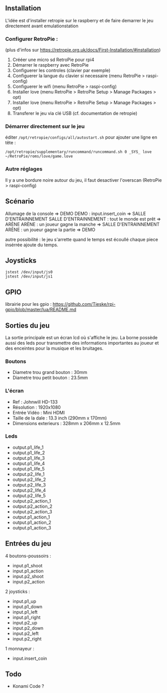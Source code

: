 ## Installation

L'idée est d'installer retropie sur le raspberry et de faire demarrer le jeu directement avant emulationstation

### Configurer RetroPie : 

(plus d'infos sur https://retropie.org.uk/docs/First-Installation/#installation)

1. Crééer une micro sd RetroPie pour rpi4
2. Démarrer le raspberry avec RetroPie
3. Configuerer les controles (clavier par exemple) 
4. Configuerer la langue du clavier si necessaire (menu RetroPie > raspi-config)
5. Configuerer le wifi (menu RetroPie > raspi-config)
6. Installer love (menu RetroPie > RetroPie Setup > Manage Packages > opt)
7. Installer love (menu RetroPie > RetroPie Setup > Manage Packages > opt)
8. Transferer le jeu via clé USB (cf. documentation de retropie)

### Démarrer directement sur le jeu

éditer `/opt/retropie/configs/all/autostart.sh` pour ajouter une ligne en tête :

    /opt/retropie/supplementary/runcommand/runcommand.sh 0 _SYS_ love ~/RetroPie/roms/love/game.love

### Autre réglages

Il y a une bordure noire autour du jeu, il faut desactiver l'overscan (RetroPie > raspi-config) 


## Scénario

Allumage de la console => DEMO
DEMO : input.insert_coin => SALLE D'ENTRAINNEMENT
SALLE D'ENTRAINNEMENT : tout le monde est prêt => ARÈNE
ARÈNE : un joueur gagne la manche => SALLE D'ENTRAINNEMENT
ARÈNE : un joueur gagne la partie => DEMO


autre possibilité : le jeu s'arrette quand le temps est écoullé chaque piece insérrée ajoute du temps.

## Joysticks

    jstest /dev/input/js0
    jstest /dev/input/js1

## GPIO

librairie pour les gpio : https://github.com/Tieske/rpi-gpio/blob/master/lua/README.md

## Sorties du jeu
    
La sortie principale est un écran lcd où s'affiche le jeu. La borne possède aussi des leds pour transmettre des informations importantes au joueur et des enceintes pour la musique et les bruitages.


### Boutons

* Diametre trou grand bouton : 30mm
* Diametre trou petit bouton : 23.5mm


### L'écran

* Ref : Johnwill HD-133
* Résolution : 1920x1080
* Entrée Vidéo : Mini HDMI
* Taille de la dale : 13.3 inch (290mm x 170mm)
* Dimensions exterieurs : 328mm x 206mm x 12.5mm



### Leds


* output.p1_life_1
* output.p1_life_2
* output.p1_life_3
* output.p1_life_4
* output.p1_life_5
* output.p2_life_1
* output.p2_life_2
* output.p2_life_3
* output.p2_life_4
* output.p2_life_5
* output.p2_action_1
* output.p2_action_2
* output.p2_action_3
* output.p1_action_1
* output.p1_action_2
* output.p1_action_3


## Entrées du jeu


4 boutons-poussoirs :

* input.p1_shoot
* input.p1_action
* input.p2_shoot
* input.p2_action

2 joysticks :

* input.p1_up
* input.p1_down
* input.p1_left
* input.p1_right
* input.p2_up
* input.p2_down
* input.p2_left
* input.p2_right

1 monnayeur :

* input.insert_coin


## Todo

* Konami Code ?

